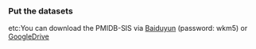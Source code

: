 ### Put the datasets 

etc:You can download the PMIDB-SIS via [Baiduyun](https://pan.baidu.com/s/1yY_Xd3cm2l8DFJzijrlm5w) (password: wkm5) or [GoogleDrive](https://drive.google.com/file/d/1PzoSv5F7FBP-8HTEf5t3nwAGli_3ARTH/view?usp=sharing)

